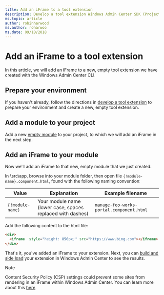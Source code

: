 ```yaml
---
title: Add an iFrame to a tool extension
description: Develop a tool extension Windows Admin Center SDK (Project Honolulu) - add an iFrame to a tool extension
ms.topic: article
author: robinharwood
ms.author: roharwoo
ms.date: 09/18/2018
---
```


# Add an iFrame to a tool extension

In this article, we will add an iFrame to a new, empty tool extension we have created with the Windows Admin Center CLI.

## Prepare your environment ##

If you haven't already, follow the directions in [develop a tool extension](../develop-tool.md) to prepare your environment and create a new, empty tool extension.

## Add a module to your project ##

Add a new [empty module](add-module.md) to your project, to which we will add an iFrame in the next step.

## Add an iFrame to your module ##

Now we'll add an iFrame to that new, empty module that we just created.

In \src\app\, browse into your module folder, then open file ```{!module-name}.component.html```, found with the following naming convention:

| Value | Explanation | Example filename |
| ----- | ----------- | ------- |
| ```{!module-name}``` | Your module name (lower case, spaces replaced with dashes) | ```manage-foo-works-portal.component.html``` |

Add the following content to the html file:

``` html
<div>
  <iframe  style="height: 850px;" src="https://www.bing.com"></iframe>
</div>
```

That's it, you've added an iFrame to your extension.  Next, you can [build and side load](../develop-tool.md#build-and-side-load-your-extension) your extension in Windows Admin Center to see the results.

> [!Note]
> Content Security Policy (CSP) settings could prevent some sites from rendering in an iFrame within Windows Admin Center. You can learn more about this [here](https://content-security-policy.com/).
